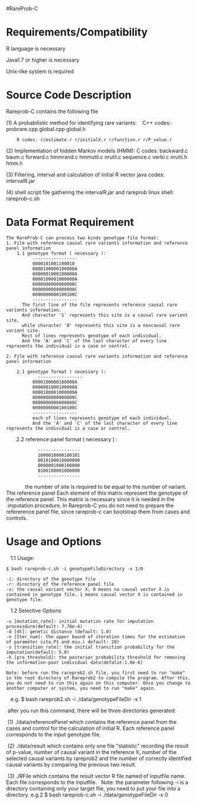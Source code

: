 #RareProb-C
# Requirements/Compatibility
   R language is necessary
   
   Java1.7 or higher is necessary
   
   Unix-like system is required           
   
# Source Code Description

  Rareprob-C contains the following file
  
   (1) A probabilistic method for identifying rare variants:   
        C++ codes: probrare.cpp global.cpp global.h  
        
        R codes: r/estimate.r r/initialX.r r/function.r r/P_value.r
   (2) Implementation of hidden Markov models (HMM):
        C codes: backward.c baum.c forward.c hmmrand.c hmmutil.c nrutil.c sequence.c verbi.c nrutil.h hmm.h
        
   (3) Filtering, interval and calculation of initial R vector 
        java codes: intervalR.jar
        
   (4) shell script file gathering the intervalR.jar and rareprob
       linux shell: rareprob-c.sh
    
# Data Format Requirement    
    The RareProb-C can process two kinds genotype file format:
    1. File with reference causal rare varients information and reference panel information
        1.1 genotype format ( necessary ):    
              -----------------           
              0000101001100010   
              0000100000100000A   
              0000001000100000A   
              0000100001000000A   
              0000000000000000C    
              0000000000000000C    
              0000000000100100C    
              -----------------
          The first line of the file represents reference causal rare varients information. 
          And character '1' represents this site is a causal rare varient site, 
          while character '0' represents this site is a noncausal rare varient site. 
          Rest of lines represents genotype of each individual. 
          And the 'A' and 'C' of the last character of every line represents the individual is a case or control. 

    2. File with reference causal rare varients information and reference panel information
        
        2.1 genotype format ( necessary ):
                -----------------
              0000100000100000A  
              0000001000100000A 
              0000100001000000A  
              0000000000000000C 
              0000000000000000C    
              0000000000100100C  
              ----------------- 
              each of lines represents genotype of each individual.
              And the 'A' and 'C' of the last character of every line represents the individual is a case or control. 
          2.2 reference panel format ( necessary ) :
          
                ----------------          
                1000010000100101   
                0010100010000000   
                0000001000100000    
                0100100001000000   
                ----------------
                
              the number of site is required to be equal to the number of variant. 
              The reference panel Each element of this matrix represent the genotype of the reference panel.
              This matrix is necessary since it is needed in the  imputation procedure.
              In Rareprob-C you do not need to prepare the refererence panel file, since rareprob-c can bootstrap them from cases and controls.    
              
              
# Usage and Options 
    
    1.1 Usage:  
    
    $ bash rareprob-c.sh -i genotypeFileDirectory -x 1/0 
    
    -i: directory of the genotype file  
    -r: directory of the reference panel file 
    -x: the causal variant vector X; 0 means no causal vector X is contained in genotype file. 1 means causal vector X is contained in genotype file.
    
    1.2 Selective Options 
    
    -u [mutation_rate]: initial mutation rate for imputation processdure(default: 7.78e-4) 
    -d [dt]: genetic distance (default: 1.0) 
    -n [Iter_num]: the upper bound of iteration times for the estimation of parameter sita,P1 and miu.( default: 20) 
    -s [transition_rate]: the initial transition probability for the imputation(default: 5.0)
    -h [pro_threshold]: the posterior probability threshold for removing the information-poor individual data(defalut:1.0e-6)
    
    Note: before run the rareprob2.sh file, you first need to run "make" in the root directory of Rareprob2 to compile the program. After this, you do not need to run this again on this computer. Once you change to another computer or system, you need to run "make" again. 
    
    e.g. $ bash rareprob2.sh -i ./data/genotypeFileDir -x 1
    
 after you run this command, there will be three directories generated: 
 
 (1) ./data/referencePanel which contains the reference panel from the cases and control for the calculation of initial R. Each reference panel corresponds to the input genotype file.
 
 (2) ./data/result which contains only one file "statistic" recording the result of p-value, number of causal variant in the reference X, number of the selected causal variants by rareprob2 and the number of correctly identified causal variants by comparing the previous two result.
 
 (3) ./RFile which contains the result vector R file named of inputfile name. Each file corresponds to the inputfile.   
 Note: the parameter following -i is a directory containing only your target file, you need to put your file into a directory. e.g.2 $ bash rareprob-c.sh -i ./data/genotypeFileDir -x 0
    
